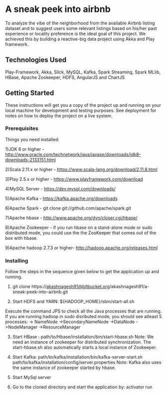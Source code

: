 # A sneak peek into airbnb

To analyze the vibe of the neighborhood from the available Airbnb listing dataset and to suggest users some relevant listings based on his/her past experience or locality preference is the ideal goal of this project. We achieved this by building a reactive-big data project using Akka and Play framework.

## Technologies Used

Play-Framework,
Akka,
Slick,
MySQL,
Kafka,
Spark Streaming,
Spark MLlib,
HBase,
Apache Zookeeper,
HDFS,
AngularJS and
ChartJS

 
## Getting Started

These instructions will get you a copy of the project up and running on your local machine for development and testing purposes. See deployment for notes on how to deploy the project on a live system.

### Prerequisites

Things you need installed:

1)JDK 8 or higher - http://www.oracle.com/technetwork/java/javase/downloads/jdk8-downloads-2133151.html

2)Scala 2.11.x or higher - https://www.scala-lang.org/download/2.11.8.html

3)Play 2.5.x or higher - https://www.playframework.com/download

4)MySQL Server - https://dev.mysql.com/downloads/

5)Apache Kafka - https://kafka.apache.org/downloads

6)Apache Spark - git clone git://github.com/apache/spark.git

7)Apache hbase - http://www.apache.org/dyn/closer.cgi/hbase/

8)Apache Zookeeper - if you run hbase on a stand-alone mode or sudo distributed mode, you could use the the ZooKeeper that comes out  of the box with hbase.

9)Apache hadoop 2.7.3 or higher- http://hadoop.apache.org/releases.html

### Installing

Follow the steps in the sequence given below to get the application up and running.

1) git clone https://akashnagesh91@bitbucket.org/akashnagesh91/a-sneak-peek-into-airbnb.git

2) Start HDFS and YARN:
   ${HADOOP_HOME}/sbin/start-all.sh
   
  Execute the command JPS to check all the Java processes that are running. If you are running hadoop in sudo disributed mode, you should see atleast 5 processes:
  -> NameNode
  ->SecondaryNameNode
  ->DataNode
  ->NodeManager
  ->ResourceManager
  
 3) Start HBase : path/to/Hbase/installation/bin/start-hbase.sh
    Note: We need an instance of zookeeper for distributed synchronization. The start-hbase.sh also automatically starts a local instance of Zookeeper.
 
 4) Start Kafka: path/to/kafka/installation/bin/kafka-server-start.sh path/to/kafka/installation/config/server.properties
    Note: Kafka also uses the same instance of zookeeper started by hbase.
    
 5) Start MySql server
 
 6) Go to the cloned directory and start the application by: activator run
 
 

